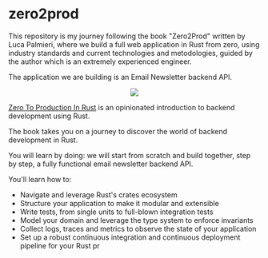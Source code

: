 # zero2prod
This repository is my journey following the book "Zero2Prod" written by Luca Palmieri, where we build a full web application in Rust from zero, using industry standards and current technologies and metodologies, guided by the author which is an extremely experienced engineer.

The application we are building is an Email Newsletter backend API.



<div align="center"><a href="https://zero2prod.com" target="_blank"><img src="https://www.zero2prod.com/assets/img/zero2prod_banner.webp" /></a></div>

[Zero To Production In Rust](https://zero2prod.com) is an opinionated introduction to backend development using Rust.

The book takes you on a journey to discover the world of backend development in Rust.

You will learn by doing: we will start from scratch and build together, step by step, a fully functional email newsletter backend API.

You'll learn how to:
- Navigate and leverage Rust's crates ecosystem
- Structure your application to make it modular and extensible
- Write tests, from single units to full-blown integration tests
- Model your domain and leverage the type system to enforce invariants
- Collect logs, traces and metrics to observe the state of your application
- Set up a robust continuous integration and continuous deployment pipeline for your Rust pr
